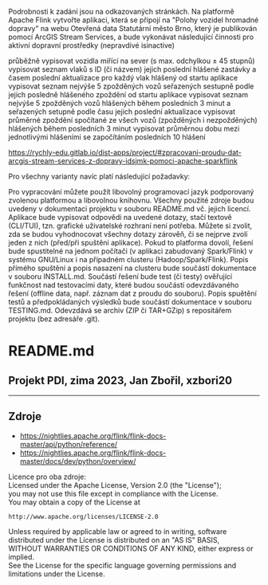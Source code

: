Podrobnosti k zadání jsou na odkazovaných stránkách. Na platformě Apache Flink vytvořte aplikaci, která se připojí na "Polohy vozidel hromadné dopravy" na webu Otevřená data Statutární město Brno, který je publikován pomocí ArcGIS Stream Services, a bude vykonávat následující činnosti pro aktivní dopravní prostředky (nepravdivé isinactive)

průběžně vypisovat vozidla mířící na sever (s max. odchylkou ± 45 stupnů)
vypisovat seznam vlaků s ID (či názvem) jejich poslední hlášené zastávky a časem poslední aktualizace pro každý vlak hlášený od startu aplikace
vypisovat seznam nejvýše 5 zpožděných vozů seřazených sestupně podle jejich posledně hlášeného zpoždění od startu aplikace
vypisovat seznam nejvýše 5 zpožděných vozů hlášených během posledních 3 minut a seřazených setupně podle času jejich poslední aktualizace
vypisovat průměrné zpoždění spočítané ze všech vozů (zpožděných i nezpožděných) hlášených během posledních 3 minut
vypisovat průměrnou dobu mezi jednotlivými hlášeními se započítáním posledních 10 hlášení

https://rychly-edu.gitlab.io/dist-apps/project/#zpracovani-proudu-dat-arcgis-stream-services-z-dopravy-idsjmk-pomoci-apache-sparkflink

Pro všechny varianty navíc platí následující požadavky:

Pro vypracování můžete použít libovolný programovací jazyk podporovaný zvolenou platformou a libovolnou knihovnu.
Všechny použité zdroje budou uvedeny v dokumentaci projektu v souboru README.md vč. jejich licencí.
Aplikace bude vypisovat odpovědi na uvedené dotazy, stačí textově (CLI/TUI), tzn. grafické uživatelské rozhraní není potřeba.
Můžete si zvolit, zda se budou vyhodnocovat všechny dotazy zárověň, či se nejprve zvolí jeden z nich (před/při spuštění aplikace).
Pokud to platforma dovolí, řešení bude spustitelné na jednom počítači (v aplikaci zabudovaný Spark/Flink) v systému GNU/Linux i na případném clusteru (Hadoop/Spark/Flink).
Popis přímého spuštění a popis nasazení na clusteru bude součástí dokumentace v souboru INSTALL.md.
Součástí řešení bude test (či testy) ověřující funkčnost nad testovacími daty, které budou součástí odevzdávaného řešení (offline data, např. záznam dat z proudu do souboru).
Popis spuětění testů a předpokládaných výsledků bude součástí dokumentace v souboru TESTING.md.
Odevzdává se archiv (ZIP či TAR+GZip) s repositářem projektu (bez adresáře .git).

# README.md

## Projekt PDI, zima 2023, Jan Zbořil, xzbori20

---

## Zdroje

- https://nightlies.apache.org/flink/flink-docs-master/api/python/reference/
- https://nightlies.apache.org/flink/flink-docs-master/docs/dev/python/overview/

Licence pro oba zdroje:  
Licensed under the Apache License, Version 2.0 (the "License");  
you may not use this file except in compliance with the License.  
You may obtain a copy of the License at

    http://www.apache.org/licenses/LICENSE-2.0

Unless required by applicable law or agreed to in writing, software  
distributed under the License is distributed on an "AS IS" BASIS,  
WITHOUT WARRANTIES OR CONDITIONS OF ANY KIND, either express or implied.  
See the License for the specific language governing permissions and  
limitations under the License.
